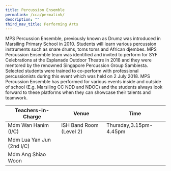 ```yaml
---
title: Percussion Ensemble
permalink: /cca/permalink/
description: ""
third_nav_title: Performing Arts
---
```


MPS Percussion Ensemble, previously known as Drumz was introduced in Marsiling Primary School in 2010. Students will learn various percussion instruments such as snare drums, toms toms and African djembes. MPS Percussion Ensemble team was identified and invited to perform for SYF Celebrations at the Esplanade Outdoor Theatre in 2018 and they were mentored by the renowned Singapore Percussion Group Sambiesta. Selected students were trained to co-perform with professional percussionists during this event which was held on 2 July 2018. MPS Percussion Ensemble has performed for various events inside and outside of school (E.g. Marsiling CC NDD and NDOC) and the students always look forward to these platforms when they can showcase their talents and teamwork.


| Teachers-in-Charge| Venue | Time |
| -------- | -------- | -------- |
| Mdm Wan Hanim (I/C)     | ISH Band Room (Level 2)     | Thursday,3.15pm-4.45pm    |
| Mdm Lua Yan Jun (2nd I/C)     |      |    |
| Mdm Ang Shiao Woon     |      |     |